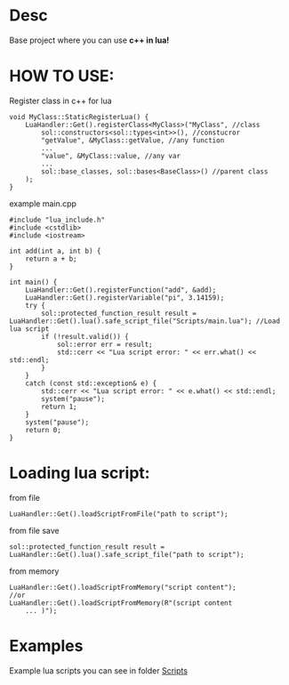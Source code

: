 # Desc
Base project where you can use **c++ in lua!**

# HOW TO USE:

Register class in c++ for lua
``` 
void MyClass::StaticRegisterLua() {
    LuaHandler::Get().registerClass<MyClass>("MyClass", //class
        sol::constructors<sol::types<int>>(), //constucror
        "getValue", &MyClass::getValue, //any function
        ...
        "value", &MyClass::value, //any var
        ...
        sol::base_classes, sol::bases<BaseClass>() //parent class
    );
}
```
example main.cpp
``` 
#include "lua_include.h"
#include <cstdlib>
#include <iostream>

int add(int a, int b) {
    return a + b;
}

int main() {
    LuaHandler::Get().registerFunction("add", &add);
    LuaHandler::Get().registerVariable("pi", 3.14159);
    try {
        sol::protected_function_result result = LuaHandler::Get().lua().safe_script_file("Scripts/main.lua"); //Load lua script
        if (!result.valid()) {
            sol::error err = result;
            std::cerr << "Lua script error: " << err.what() << std::endl;
        }
    }
    catch (const std::exception& e) {
        std::cerr << "Lua script error: " << e.what() << std::endl;
        system("pause");
        return 1;
    }
    system("pause");
    return 0;
}
```

# Loading lua script:
from file
``` 
LuaHandler::Get().loadScriptFromFile("path to script");
```

from file save
``` 
sol::protected_function_result result = LuaHandler::Get().lua().safe_script_file("path to script");
```

from memory
``` 
LuaHandler::Get().loadScriptFromMemory("script content"); 
//or 
LuaHandler::Get().loadScriptFromMemory(R"(script content
    ... )");
```

# Examples
Example lua scripts you can see in folder [Scripts]((https://github.com/JustOrangeSFM/CppLuaIntegration/tree/main/Scripts))
